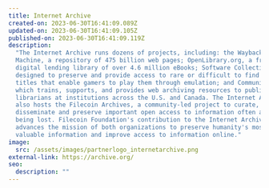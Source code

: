 ```yaml
---
title: Internet Archive
created-on: 2023-06-30T16:41:09.089Z
updated-on: 2023-06-30T16:41:09.105Z
published-on: 2023-06-30T16:41:09.119Z
description:
  "The Internet Archive runs dozens of projects, including: the Wayback
  Machine, a repository of 475 billion web pages; OpenLibrary.org, a free,
  digital lending library of over 4.6 million eBooks; Software Collections,
  designed to preserve and provide access to rare or difficult to find software
  titles that enable gamers to play them through emulation; and Community Webs,
  which trains, supports, and provides web archiving resources to public
  librarians at institutions across the U.S. and Canada. The Internet Archive
  also hosts the Filecoin Archives, a community-led project to curate,
  disseminate and preserve important open access to information often at risk of
  being lost. Filecoin Foundation's contribution to the Internet Archive
  advances the mission of both organizations to preserve humanity's most
  valuable information and improve access to information online."
image:
  src: /assets/images/partnerlogo_internetarchive.png
external-link: https://archive.org/
seo:
  description: ""
---
```

